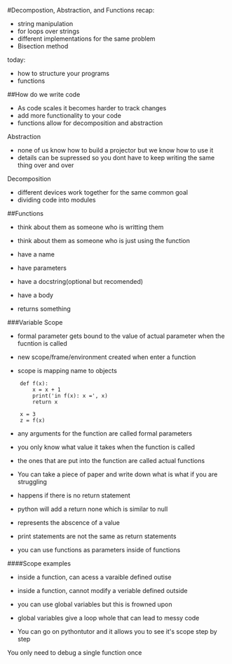 #Decompostion, Abstraction, and Functions
recap:
* string manipulation
* for loops over strings
* different implementations for the same problem
* Bisection method

today:
* how to structure your programs
* functions

##How do we write code
* As code scales it becomes harder to track changes
* add more functionality to your code
* functions allow for decomposition and abstraction

Abstraction
* none of us know how to build a projector but we know how to use it
* details can be supressed so you dont have to keep writing the same thing over and over

Decomposition
* different devices work together for the same common goal
* dividing code into modules

##Functions
* think about them as someone who is writting them
* think about them as someone who is just using the function

* have a name
* have parameters
* have a docstring(optional but recomended)
* have a body 
* returns something

###Variable Scope
* formal parameter gets bound to the value of actual parameter when the fucntion is called

* new scope/frame/environment created when enter a function
* scope is mapping name to objects

```
    def f(x):
        x = x + 1
        print('in f(x): x =', x)
        return x

    x = 3
    z = f(x)
```

* any arguments for the function are called formal parameters
* you only know what value it takes when the function is called
* the ones that are put into the function are called actual functions

* You can take a piece of paper and write down what is what if you are struggling

* happens if there is no return statement
* python will add a return none which is similar to null 
* represents the abscence of a value

* print statements are not the same as return statements
* you can use functions as parameters inside of functions

####Scope examples
* inside a function, can acess a varaible defined outise
* inside a function, cannot modify a veriable defined outside 
* you can use global variables but this is frowned upon
* global variables give a loop whole that can lead to messy code

* You can go on pythontutor and it allows you to see it's scope step by step

You only need to debug a single function once

